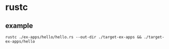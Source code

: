 # rustc

## example

```
rustc ./ex-apps/hello/hello.rs --out-dir ./target-ex-apps && ./target-ex-apps/hello
```
